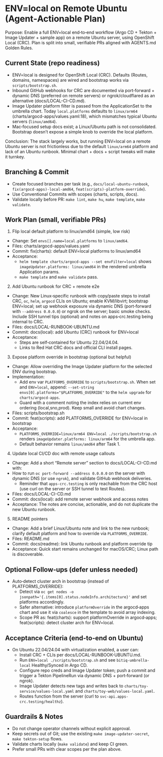 # ENV=local on Remote Ubuntu (Agent‑Actionable Plan)

Purpose: Enable a full ENV=local end‑to‑end workflow (Argo CD + Tekton + Image Updater + sample app) on a remote Ubuntu server, using OpenShift Local (CRC). Plan is split into small, verifiable PRs aligned with AGENTS.md Golden Rules.

## Current State (repo readiness)
- ENV=local is designed for OpenShift Local (CRC). Defaults (Routes, domains, namespaces) are wired and bootstrap works via `scripts/bootstrap.sh`.
- Inbound GitHub webhooks for CRC are documented via port‑forward + dynamic DNS (preferred on remote servers) or ngrok/cloudflared as an alternative (docs/LOCAL-CI-CD.md).
- Image Updater platform filter is passed from the ApplicationSet to the umbrella chart. Today `local.platforms` defaults to `linux/arm64` (charts/argocd-apps/values.yaml:18), which mismatches typical Ubuntu servers (`linux/amd64`).
- Mac‑focused setup docs exist; a Linux/Ubuntu path is not consolidated. Bootstrap doesn’t expose a simple knob to override the local platform.

Conclusion: The stack largely works, but running ENV=local on a remote Ubuntu server is not frictionless due to the default `linux/arm64` platform and lack of an Ubuntu runbook. Minimal chart + docs + script tweaks will make it turnkey.

## Branching & Commit
- Create focused branches per task (e.g., `docs/local-ubuntu-runbook`, `fix(argocd-apps)-local-amd64`, `feat(scripts)-platform-override`).
- Use Conventional Commits with scopes (charts, scripts, docs).
- Validate locally before PR: `make lint`, `make hu`, `make template`, `make validate`.

## Work Plan (small, verifiable PRs)

1) Flip local default platform to linux/amd64 (simple, low risk)
- Change: Set `envs[].name=local.platforms` to `linux/amd64`.
- Files: charts/argocd-apps/values.yaml
- Commit: fix(charts): default ENV=local platforms to linux/amd64
- Acceptance:
  - `helm template charts/argocd-apps --set envFilter=local` shows `imageUpdater.platforms: linux/amd64` in the rendered umbrella Application params.
  - `make template` and `make validate` pass.

2) Add Ubuntu runbook for CRC + remote e2e
- Change: New Linux‑specific runbook with copy/paste steps to install CRC, `oc`, `helm`, `argocd` CLIs on Ubuntu; enable KVM/libvirt; bootstrap ENV=local; set up webhook exposure via dynamic DNS (port‑forward with `--address 0.0.0.0`) or ngrok on the server; basic smoke checks. Include SSH tunnel tips (optional) and notes on apps‑crc.testing being internal to CRC.
- Files: docs/LOCAL-RUNBOOK-UBUNTU.md
- Commit: docs(local): add Ubuntu (CRC) runbook for ENV=local
- Acceptance:
  - Steps are self‑contained for Ubuntu 22.04/24.04.
  - Links to Red Hat CRC docs and official CLI install pages.

3) Expose platform override in bootstrap (optional but helpful)
- Change: Allow overriding the Image Updater platform for the selected ENV during bootstrap.
- Implementation:
  - Add env var `PLATFORMS_OVERRIDE` to `scripts/bootstrap.sh`. When set and `ENV=local`, append: `--set-string envs[0].platforms="$PLATFORMS_OVERRIDE"` to the `helm upgrade` for `charts/argocd-apps`.
  - Guard with a comment noting the index relies on current env ordering (local,sno,prod). Keep small and avoid chart changes.
- Files: scripts/bootstrap.sh
- Commit: feat(scripts): add PLATFORMS_OVERRIDE for ENV=local in bootstrap
- Acceptance:
  - `PLATFORMS_OVERRIDE=linux/arm64 ENV=local ./scripts/bootstrap.sh` renders `imageUpdater.platforms: linux/arm64` for the umbrella app.
  - Default behavior remains `linux/amd64` after Task 1.

4) Update local CI/CD doc with remote usage callouts
- Change: Add a short “Remote server” section to docs/LOCAL-CI-CD.md with:
- How to run `oc port-forward --address 0.0.0.0` on the server with dynamic DNS (or use `ngrok`), and validate GitHub webhook deliveries.
  - Reminder that `apps-crc.testing` is only reachable from the CRC host (use curl on the server or SSH tunnel to test Routes).
- Files: docs/LOCAL-CI-CD.md
- Commit: docs(local): add remote server webhook and access notes
- Acceptance: The notes are concise, actionable, and do not duplicate the new Ubuntu runbook.

5) README pointers
- Change: Add a brief Linux/Ubuntu note and link to the new runbook; clarify default platform and how to override via `PLATFORMS_OVERRIDE`.
- Files: README.md
- Commit: docs(readme): link Ubuntu runbook and platform override tip
- Acceptance: Quick start remains unchanged for macOS/CRC; Linux path is discoverable.

## Optional Follow‑ups (defer unless needed)
- Auto‑detect cluster arch in bootstrap (instead of PLATFORMS_OVERRIDE):
  - Detect via `oc get nodes -o jsonpath='{.items[0].status.nodeInfo.architecture}'` and set platforms accordingly.
  - Safer alternative: introduce `platformOverride` in the argocd‑apps chart and use it via `coalesce` in the template to avoid array indexing.
  - Scope PR as: feat(charts): support platformOverride in argocd‑apps; feat(scripts): detect cluster arch for ENV=local.

## Acceptance Criteria (end‑to‑end on Ubuntu)
- On Ubuntu 22.04/24.04 with virtualization enabled, a user can:
  - Install CRC + CLIs per docs/LOCAL-RUNBOOK-UBUNTU.md.
  - Run `ENV=local ./scripts/bootstrap.sh` and see `bitiq-umbrella-local` Healthy/Synced in Argo CD.
  - Configure repo creds and Image Updater token; push a commit and trigger a Tekton PipelineRun via dynamic DNS + port‑forward (or ngrok).
  - Image Updater detects new tags and writes back to `charts/toy-service/values-local.yaml` and `charts/toy-web/values-local.yaml`.
  - Routes function from the server (curl to `svc-api.apps-crc.testing/healthz`).

## Guardrails & Notes
- Do not change operator channels without explicit approval.
- Keep secrets out of Git; use the existing `make image-updater-secret`, `make tekton-setup` flows.
- Validate charts locally (`make validate`) and keep CI green.
- Prefer small PRs with clear scopes per the plan above.
